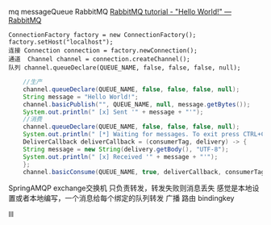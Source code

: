 mq messageQueue
RabbitMQ
	[RabbitMQ tutorial - "Hello World!" — RabbitMQ](https://www.rabbitmq.com/tutorials/tutorial-one-java.html)
	
	
	ConnectionFactory factory = new ConnectionFactory();
	factory.setHost("localhost");
	连接 Connection connection = factory.newConnection();
	通道  Channel channel = connection.createChannel();
	队列 channel.queueDeclare(QUEUE_NAME, false, false, false, null);
``` java
	//生产
	channel.queueDeclare(QUEUE_NAME, false, false, false, null);
	String message = "Hello World!";
	channel.basicPublish("", QUEUE_NAME, null, message.getBytes());
	System.out.println(" [x] Sent '" + message + "'");
	//消费
	channel.queueDeclare(QUEUE_NAME, false, false, false, null);
    System.out.println(" [*] Waiting for messages. To exit press CTRL+C");
	DeliverCallback deliverCallback = (consumerTag, delivery) -> {
	String message = new String(delivery.getBody(), "UTF-8");
	System.out.println(" [x] Received '" + message + "'");
	};
	channel.basicConsume(QUEUE_NAME, true, deliverCallback, consumerTag -> { });
```
SpringAMQP
	exchange交换机
		只负责转发，转发失败则消息丢失
		感觉是本地设置或者本地编写，一个消息给每个绑定的队列转发
		广播
		路由 bindingkey

lll